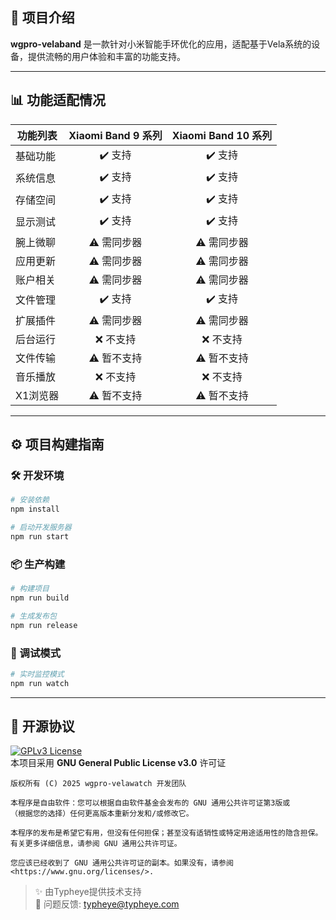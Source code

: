 ## 🚀 项目介绍  
**wgpro-velaband** 是一款针对小米智能手环优化的应用，适配基于Vela系统的设备，提供流畅的用户体验和丰富的功能支持。

---

## 📊 功能适配情况  

| 功能列表         | Xiaomi Band 9 系列 | Xiaomi Band 10 系列 |
|------------------|:------------------:|:-------------------:|
| 基础功能       |       ✔️ 支持      |        ✔️ 支持       |
| 系统信息       |       ✔️ 支持      |        ✔️ 支持       |
| 存储空间       |       ✔️ 支持      |        ✔️ 支持       |
| 显示测试       |       ✔️ 支持      |        ✔️ 支持       |
| 腕上微聊       |     ⚠️ 需同步器    |       ⚠️ 需同步器    |
| 应用更新       |     ⚠️ 需同步器    |       ⚠️ 需同步器    |
| 账户相关       |     ⚠️ 需同步器    |       ⚠️ 需同步器    |
| 文件管理       |       ✔️ 支持      |        ✔️ 支持       |
| 扩展插件       |     ⚠️ 需同步器    |       ⚠️ 需同步器    |
| 后台运行       |       ❌ 不支持    |        ❌ 不支持     |
| 文件传输       |     ⚠️ 暂不支持    |       ⚠️ 暂不支持    |
| 音乐播放       |       ❌ 不支持    |        ❌ 不支持     |
| X1浏览器       |     ⚠️ 暂不支持    |       ⚠️ 暂不支持    |

---

## ⚙️ 项目构建指南  

### 🛠️ 开发环境  
```bash
# 安装依赖
npm install

# 启动开发服务器
npm run start
```

### 📦 生产构建  
```bash
# 构建项目
npm run build

# 生成发布包
npm run release
```

### 🐞 调试模式  
```bash
# 实时监控模式
npm run watch
```

---

## 📜 开源协议  
[![GPLv3 License](https://img.shields.io/badge/License-GPL%20v3-blue.svg)](https://www.gnu.org/licenses/gpl-3.0)  
本项目采用 **GNU General Public License v3.0** 许可证

```text
版权所有 (C) 2025 wgpro-velawatch 开发团队

本程序是自由软件：您可以根据自由软件基金会发布的 GNU 通用公共许可证第3版或
（根据您的选择）任何更高版本重新分发和/或修改它。

本程序的发布是希望它有用，但没有任何担保；甚至没有适销性或特定用途适用性的隐含担保。
有关更多详细信息，请参阅 GNU 通用公共许可证。

您应该已经收到了 GNU 通用公共许可证的副本。如果没有，请参阅 <https://www.gnu.org/licenses/>.
```

> ✨ 由Typheye提供技术支持  
> 🐞 问题反馈: [typheye@typheye.com](mailto:typheye@typheye.com)